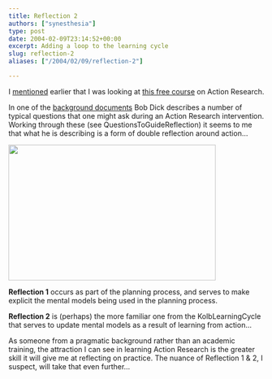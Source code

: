 ```yaml
---
title: Reflection 2
authors: ["synesthesia"]
type: post
date: 2004-02-09T23:14:52+00:00
excerpt: Adding a loop to the learning cycle
slug: reflection-2 
aliases: ["/2004/02/09/reflection-2"]

---
```

I [mentioned][1] earlier that I was looking at [this free course][2] on Action Research.

In one of the [background documents][3] Bob Dick describes a number of typical questions that one might ask during an Action Research intervention. Working through these (see <wiki>QuestionsToGuideReflection</wiki>) it seems to me that what he is describing is a form of double reflection around action&#8230;

<img src="/blog/images/modifiedcycle.gif" width="408" height="267" />

**Reflection 1** occurs as part of the planning process, and serves to make explicit the mental models being used in the planning process.
  
**Reflection 2** is (perhaps) the more familiar one from the <wiki>KolbLearningCycle</wiki> that serves to update mental models as a result of learning from action&#8230;

As someone from a pragmatic background rather than an academic training, the attraction I can see in learning Action Research is the greater skill it will give me at reflecting on practice. The nuance of Reflection 1 & 2, I suspect, will take that even further&#8230;

 [1]: https://www.synesthesia.co.uk/blog/archives/action_research/000289.php
 [2]: https://www.scu.edu.au/schools/gcm/ar/areol/areolhome.html
 [3]: https://purpleslurple.net/ps.php?theurl=https://www.scu.edu.au/schools/gcm/ar/arp/naive.html